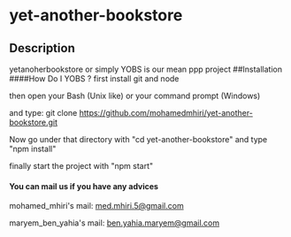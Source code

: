# yet-another-bookstore

## Description

yetanoherbookstore or simply YOBS is our mean ppp project
##Installation
####How Do I YOBS ?
first install git and node

then open your Bash (Unix like) or your command prompt (Windows) 

and type: git clone https://github.com/mohamedmhiri/yet-another-bookstore.git 

Now go under that directory with "cd yet-another-bookstore" and type "npm install"

finally start the project with "npm start"

#### You can mail us if you have any advices
mohamed_mhiri's mail: med.mhiri.5@gmail.com

maryem_ben_yahia's mail: ben.yahia.maryem@gmail.com
